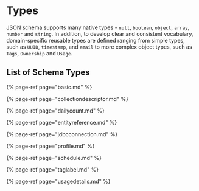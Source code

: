 # Types

JSON schema supports many native types - `null`, `boolean`, `object`, `array`, `number` and `string`. In addition, to develop clear and consistent vocabulary, domain-specific reusable types are defined ranging from simple types, such as `UUID`, `timestamp`, and `email` to more complex object types, such as `Tags`, `Ownership` and `Usage`.

## List of Schema Types

{% page-ref page="basic.md" %}

{% page-ref page="collectiondescriptor.md" %}

{% page-ref page="dailycount.md" %}

{% page-ref page="entityreference.md" %}

{% page-ref page="jdbcconnection.md" %}

{% page-ref page="profile.md" %}

{% page-ref page="schedule.md" %}

{% page-ref page="taglabel.md" %}

{% page-ref page="usagedetails.md" %}

